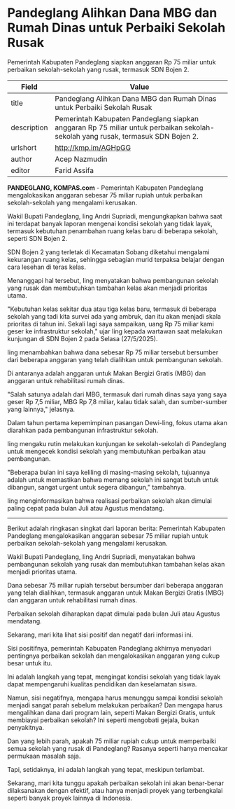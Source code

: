 # Pandeglang Alihkan Dana MBG dan Rumah Dinas untuk Perbaiki Sekolah Rusak

Pemerintah Kabupaten Pandeglang siapkan anggaran Rp 75 miliar untuk perbaikan sekolah-sekolah yang rusak, termasuk SDN Bojen 2.

| Field       | Value                                                       |
|-------------|-------------------------------------------------------------|
| title       | Pandeglang Alihkan Dana MBG dan Rumah Dinas untuk Perbaiki Sekolah Rusak |
| description | Pemerintah Kabupaten Pandeglang siapkan anggaran Rp 75 miliar untuk perbaikan sekolah-sekolah yang rusak, termasuk SDN Bojen 2. |
| urlshort    | http://kmp.im/AGHpGG |
| author      | Acep Nazmudin |
| editor      | Farid Assifa |

**PANDEGLANG, KOMPAS.com** - Pemerintah Kabupaten Pandeglang mengalokasikan anggaran sebesar 75 miliar rupiah untuk perbaikan sekolah-sekolah yang mengalami kerusakan.

Wakil Bupati Pandeglang, Iing Andri Supriadi, mengungkapkan bahwa saat ini terdapat banyak laporan mengenai kondisi sekolah yang tidak layak, termasuk kebutuhan penambahan ruang kelas baru di beberapa sekolah, seperti SDN Bojen 2.

SDN Bojen 2 yang terletak di Kecamatan Sobang diketahui mengalami kekurangan ruang kelas, sehingga sebagian murid terpaksa belajar dengan cara lesehan di teras kelas.

Menanggapi hal tersebut, Iing menyatakan bahwa pembangunan sekolah yang rusak dan membutuhkan tambahan kelas akan menjadi prioritas utama.

\"Kebutuhan kelas sekitar dua atau tiga kelas baru, termasuk di beberapa sekolah yang tadi kita survei ada yang ambruk, dan itu akan menjadi skala prioritas di tahun ini. Sekali lagi saya sampaikan, uang Rp 75 miliar kami geser ke infrastruktur sekolah,\" ujar Iing kepada wartawan saat melakukan kunjungan di SDN Bojen 2 pada Selasa (27/5/2025).

Iing menambahkan bahwa dana sebesar Rp 75 miliar tersebut bersumber dari beberapa anggaran yang telah dialihkan untuk pembangunan sekolah.

Di antaranya adalah anggaran untuk Makan Bergizi Gratis (MBG) dan anggaran untuk rehabilitasi rumah dinas.

\"Salah satunya adalah dari MBG, termasuk dari rumah dinas saya yang saya geser Rp 7,5 miliar, MBG Rp 7,8 miliar, kalau tidak salah, dan sumber-sumber yang lainnya,\" jelasnya.

Dalam tahun pertama kepemimpinan pasangan Dewi-Iing, fokus utama akan diarahkan pada pembangunan infrastruktur sekolah.

Iing mengaku rutin melakukan kunjungan ke sekolah-sekolah di Pandeglang untuk mengecek kondisi sekolah yang membutuhkan perbaikan atau pembangunan.

\"Beberapa bulan ini saya keliling di masing-masing sekolah, tujuannya adalah untuk memastikan bahwa memang sekolah ini sangat butuh untuk dibangun, sangat urgent untuk segera dibangun,\" tambahnya.

Iing menginformasikan bahwa realisasi perbaikan sekolah akan dimulai paling cepat pada bulan Juli atau Agustus mendatang.

---
Berikut adalah ringkasan singkat dari laporan berita: Pemerintah Kabupaten Pandeglang mengalokasikan anggaran sebesar 75 miliar rupiah untuk perbaikan sekolah-sekolah yang mengalami kerusakan.

 Wakil Bupati Pandeglang, Iing Andri Supriadi, menyatakan bahwa pembangunan sekolah yang rusak dan membutuhkan tambahan kelas akan menjadi prioritas utama.

 Dana sebesar 75 miliar rupiah tersebut bersumber dari beberapa anggaran yang telah dialihkan, termasuk anggaran untuk Makan Bergizi Gratis (MBG) dan anggaran untuk rehabilitasi rumah dinas.

 Perbaikan sekolah diharapkan dapat dimulai pada bulan Juli atau Agustus mendatang.



Sekarang, mari kita lihat sisi positif dan negatif dari informasi ini.

 Sisi positifnya, pemerintah Kabupaten Pandeglang akhirnya menyadari pentingnya perbaikan sekolah dan mengalokasikan anggaran yang cukup besar untuk itu.

 Ini adalah langkah yang tepat, mengingat kondisi sekolah yang tidak layak dapat mempengaruhi kualitas pendidikan dan keselamatan siswa.

 Namun, sisi negatifnya, mengapa harus menunggu sampai kondisi sekolah menjadi sangat parah sebelum melakukan perbaikan? Dan mengapa harus mengalihkan dana dari program lain, seperti Makan Bergizi Gratis, untuk membiayai perbaikan sekolah? Ini seperti mengobati gejala, bukan penyakitnya.

 Dan yang lebih parah, apakah 75 miliar rupiah cukup untuk memperbaiki semua sekolah yang rusak di Pandeglang? Rasanya seperti hanya mencakar permukaan masalah saja.

 Tapi, setidaknya, ini adalah langkah yang tepat, meskipun terlambat.

 Sekarang, mari kita tunggu apakah perbaikan sekolah ini akan benar-benar dilaksanakan dengan efektif, atau hanya menjadi proyek yang terbengkalai seperti banyak proyek lainnya di Indonesia.
